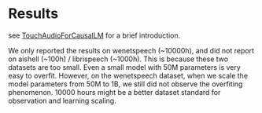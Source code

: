 # Results

see [TouchAudioForCausalLM](https://github.com/xingchensong/TouchNet/blob/main/docs/TouchAudioForCausalLM.md) for a brief introduction.

We only reported the results on wenetspeech (~10000h), and did not report on aishell (~100h) / librispeech (~1000h). This is because these two datasets are too small. Even a small model with 50M parameters is very easy to overfit. However, on the wenetspeech dataset, when we scale the model parameters from 50M to 1B, we still did not observe the overfiting phenomenon. 10000 hours might be a better dataset standard for observation and learning scaling.
